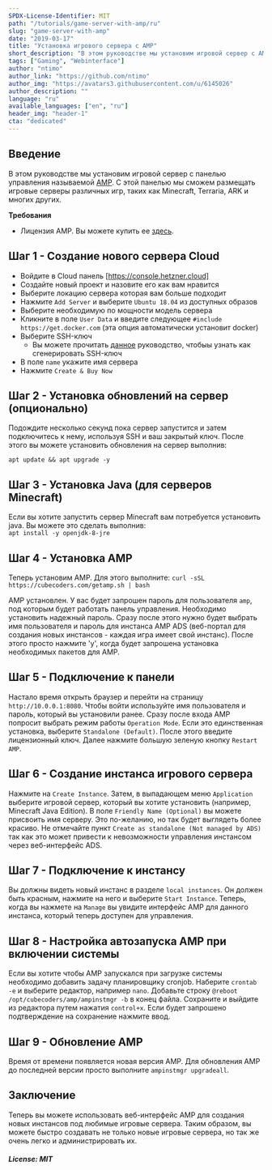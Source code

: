 ```yaml
---
SPDX-License-Identifier: MIT
path: "/tutorials/game-server-with-amp/ru"
slug: "game-server-with-amp"
date: "2019-03-17"
title: "Установка игрового сервера с AMP"
short_description: "В этом руководстве мы установим игровой сервер с AMP."
tags: ["Gaming", "Webinterface"]
author: "ntimo"
author_link: "https://github.com/ntimo"
author_img: "https://avatars3.githubusercontent.com/u/6145026"
author_description: ""
language: "ru"
available_languages: ["en", "ru"]
header_img: "header-1"
cta: "dedicated"
---
```



## Введение

В этом руководстве мы установим игровой сервер с панелью управления называемой [AMP](https://cubecoders.com/AMP). С этой панелью мы сможем размещать игровые серверы различных игр, таких как Minecraft, Terraria, ARK и многих других.

**Требования**

* Лицензия AMP. Вы можете купить ее [здесь](https://cubecoders.com/AMP).

## Шаг 1 - Создание нового сервера Cloud

* Войдите в Cloud панель [https://console.hetzner.cloud]
* Создайте новый проект и назовите его как вам нравится
* Выберите локацию сервера которая вам больше подходит
* Нажмите `Add Server` и выберите `Ubuntu 18.04` из доступных образов
* Выберите необходимую по мощности модель сервера
* Кликните в поле `User Data` и введите следующее `#include https://get.docker.com` (эта опция автоматически установит docker)
* Выберите SSH-ключ
    * Вы можете прочитать [данное](https://help.github.com/en/enterprise/2.16/user/articles/generating-a-new-ssh-key-and-adding-it-to-the-ssh-agent)  руководство, чтобыы узнать как сгенерировать SSH-ключ
* В поле `name` укажите имя сервера
* Нажмите `Create & Buy Now`

## Шаг 2 - Установка обновлений на сервер (опционально)

Подождите несколько секунд пока сервер запустится и затем подключитесь к нему, используя SSH и ваш закрытый ключ.
После этого вы можете установить обновления на сервер выполнив:  

`apt update && apt upgrade -y`  

## Шаг 3 - Установка Java (для серверов Minecraft)

Если вы хотите запустить сервер Minecraft вам потребуется установить java. Вы можете это сделать выполнив:  
`apt install -y openjdk-8-jre`

## Шаг 4 - Установка AMP

Теперь установим AMP. Для этого выполните:
`curl -sSL https://cubecoders.com/getamp.sh | bash`  

AMP установлен.
У вас будет запрошен пароль для пользователя `amp`, под которым будет работать панель управления. Необходимо установить надежный пароль.
Сразу после этого нужно будет выбрать имя пользователя и пароль для инстанса AMP ADS (веб-портал для создания новых инстансов - каждая игра имеет свой инстанс). После этого просто нажмите 'y', когда будет запрошена установка необходимых пакетов для AMP.

## Шаг 5 - Подключение к панели

Настало время открыть браузер и перейти на страницу `http://10.0.0.1:8080`. Чтобы войти используйте имя пользователя и пароль, который вы установили ранее. Сразу после входа AMP попросит выбрать режим работы `Operation Mode`. Если это единственная установка, выберите `Standalone (Default)`. После этого введите лицензионный ключ. Далее нажмите большую зеленую кнопку `Restart AMP`.

## Шаг 6 - Создание инстанса игрового сервера

Нажмите на `Create Instance`. Затем, в выпадающем меню `Application` выберите игровой сервер, который вы хотите установить (например, Minecraft Java Edition). В поле `Friendly Name (Optional)` вы можете присвоить имя серверу. Это по-желанию, но так будет выглядеть более красиво. Не отмечайте пункт `Create as standalone (Not managed by ADS)` так как это может привести к невозможности управления инстансом через веб-интерфейс ADS.

## Шаг 7 - Подключение к инстансу

Вы должны видеть новый инстанс в разделе `local instances`. Он должен быть красным, нажмите на него и выберите `Start Instance`. Теперь, когда вы нажмете на `Manage` вы увидите интерфейс AMP для данного инстанса, который теперь доступен для управления.

## Шаг 8 - Настройка автозапуска AMP при включении системы

Если вы хотите чтобы AMP запускался при загрузке системы необходимо добавить задачу планировщику cronjob. Наберите `crontab -e` и выберите редактор, например `nano`. Добавьте строку `@reboot /opt/cubecoders/amp/ampinstmgr -b` в конец файла. Сохраните и выйдите из редактора путем нажатия `control+x`. Если будет запрошено подтверждение на сохранение нажмите ввод.

## Шаг 9 - Обновление AMP

Время от времени появляется новая версия AMP. Для обновления AMP до последней версии просто выполните `ampinstmgr upgradeall`.

## Заключение

Теперь вы можете использовать веб-интерфейс AMP для создания новых инстансов под любимые игровые сервера. Таким образом, вы можете быстро создавать не только новые игровые сервера, но так же очень легко и администрировать их.

##### License: MIT

<!---
Contributors's Certificate of Origin
By making a contribution to this project, I certify that:
(a) The contribution was created in whole or in part by me and I have
    the right to submit it under the license indicated in the file; or
(b) The contribution is based upon previous work that, to the best of my
    knowledge, is covered under an appropriate license and I have the
    right under that license to submit that work with modifications,
    whether created in whole or in part by me, under the same license
    (unless I am permitted to submit under a different license), as
    indicated in the file; or
(c) The contribution was provided directly to me by some other person
    who certified (a), (b) or (c) and I have not modified it.
(d) I understand and agree that this project and the contribution are
    public and that a record of the contribution (including all personal
    information I submit with it, including my sign-off) is maintained
    indefinitely and may be redistributed consistent with this project
    or the license(s) involved.
Signed-off-by: 0mfhniozkb9s4q7e6ap8yvlt@nowitzki.me
-->
